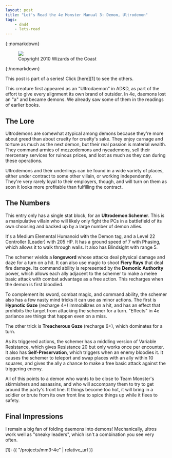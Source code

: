 ```yaml
---
layout: post
title: "Let's Read the 4e Monster Manual 3: Demon, Ultrodemon"
tags:
    - dnd4
    - lets-read
---
```


{::nomarkdown}
<figure class="center">
  <img src="{{ "/assets/wir-mm3-4e-demon-ultrodemon.png" | absolute_url }}"/>
  <figcaption>
    Copyright 2010 Wizards of the Coast
  </figcaption>
</figure>
{:/nomarkdown}

This post is part of a series! Click [here][1] to see the others.

This creature first appeared as an "Ultrodaemon" in AD&D, as part of the effort
to give every alignment its own brand of outsider. In 4e, daemons lost an "a"
and became demons. We already saw some of them in the readings of earlier books.

## The Lore

Ultrodemons are somewhat atypical among demons because they're more about greed
than about cruelty for cruelty's sake. They enjoy carnage and torture as much as
the next demon, but their real passion is material wealth. They command armies
of mezzodemons and nycademons, sell their mercenary services for ruinous prices,
and loot as much as they can during these operations.

Ultrodemons and their underlings can be found in a wide variety of places,
either under contract to some other villain, or working independently. They're
very rarely loyal to their employers, though, and will turn on them as soon it
looks more profitable than fulfilling the contract.

## The Numbers

This entry only has a single stat block, for an **Ultrodemon Schemer**. This is
a manipulative villain who will likely only fight the PCs in a battlefield of
its own choosing and backed up by a large number of demon allies.

It's a Medium Elemental Humanoid with the Demon tag, and a Level 22 Controller
(Leader) with 205 HP. It has a ground speed of 7 with Phasing, which allows it
to walk through walls. It also has Blindsight with range 5.

The schemer wields a **longsword** whose attacks deal physical damage and daze
for a turn on a hit. It can also use magic to shoot **Fiery Rays** that deal
fire damage. Its command ability is represented by the **Demonic Authority**
power, which allows each ally adjacent to the schemer to make a melee basic
attack with combat advantage as a free action. This recharges when the demon is
first bloodied.

To complement its sword, combat magic, and command ability, the schemer also has
a few nasty mind tricks it can use as minor actions. The first is **Hypnotic
Gaze** (recharge 4+) immobilizes on a hit, and has an effect that prohibits the
target from attacking the schemer for a turn. "Effects" in 4e parlance are
things that happen even on a miss.

The other trick is **Treacherous Gaze** (recharge 6+), which dominates for a
turn.

As its triggered actions, the schemer has a middling version of Variable
Resistance, which gives Resistance 20 but only works once per encounter. It also
has **Self-Preservation**, which triggers when an enemy bloodies it. It causes
the schemer to teleport and swap places with an ally within 10 squares, and
gives the ally a chance to make a free basic attack against the triggering
enemy.

All of this points to a demon who wants to be close to Team Monster's
skirmishers and assassins, and who will accompany them to try to get around the
party's front line. It things become too hot, it will bring in a soldier or
brute from its own front line to spice things up while it flees to safety.

## Final Impressions

I remain a big fan of folding daemons into demons! Mechanically, ultros work
well as "sneaky leaders", which isn't a combination you see very often.

[1]: {{ "/projects/mm3-4e" | relative_url }}
